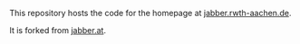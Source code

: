 This repository hosts the code for the homepage at [jabber.rwth-aachen.de](https://jabber.rwth-aachen.de).

It is forked from [jabber.at](https://github.com/jabber-at/hp).
